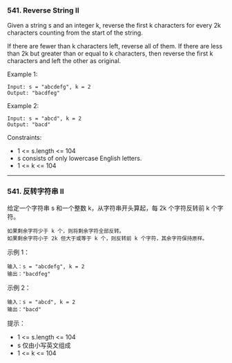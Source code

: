### 541. Reverse String II
Given a string s and an integer k, reverse the first k characters for every 2k characters counting from the start of the string.

If there are fewer than k characters left, reverse all of them. If there are less than 2k but greater than or equal to k characters, then reverse the first k characters and left the other as original.



Example 1:

	Input: s = "abcdefg", k = 2
	Output: "bacdfeg"

Example 2:

	Input: s = "abcd", k = 2
	Output: "bacd"



Constraints:

* 1 <= s.length <= 104
* s consists of only lowercase English letters.
* 1 <= k <= 104


----

### 541. 反转字符串 II
给定一个字符串 s 和一个整数 k，从字符串开头算起，每 2k 个字符反转前 k 个字符。

    如果剩余字符少于 k 个，则将剩余字符全部反转。
    如果剩余字符小于 2k 但大于或等于 k 个，则反转前 k 个字符，其余字符保持原样。



示例 1：

	输入：s = "abcdefg", k = 2
	输出："bacdfeg"

示例 2：

	输入：s = "abcd", k = 2
	输出："bacd"



提示：

* 1 <= s.length <= 104
* s 仅由小写英文组成
* 1 <= k <= 104

